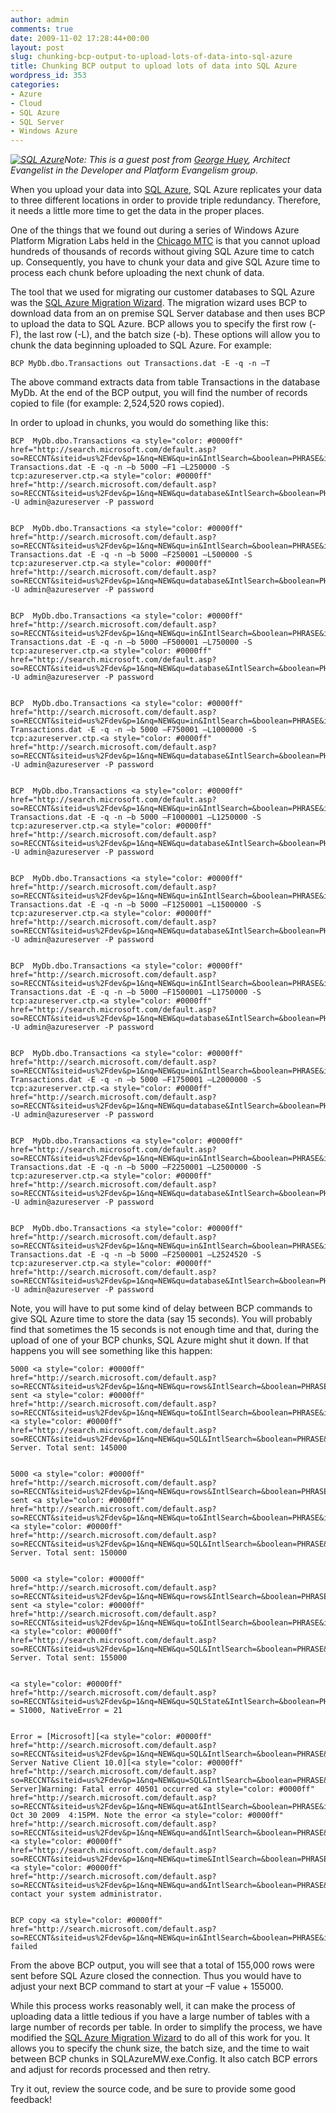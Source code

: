 ```yaml
---
author: admin
comments: true
date: 2009-11-02 17:28:44+00:00
layout: post
slug: chunking-bcp-output-to-upload-lots-of-data-into-sql-azure
title: Chunking BCP output to upload lots of data into SQL Azure
wordpress_id: 353
categories:
- Azure
- Cloud
- SQL Azure
- SQL Server
- Windows Azure
---
```


[_![SQL Azure](https://wadewegner.blob.core.windows.net/wordpress/2009/11/SQLAzure_thumb.png)_](https://wadewegner.blob.core.windows.net/wordpress/2009/11/SQLAzure.png)_Note: This is a guest post from [George Huey](http://www.linkedin.com/pub/george-huey/0/4b0/375), Architect Evangelist in the Developer and Platform Evangelism group._

 

When you upload your data into [SQL Azure](http://www.microsoft.com/windowsazure/sqlazure/), SQL Azure replicates your data to three different locations in order to provide triple redundancy. Therefore, it needs a little more time to get the data in the proper places.

 

One of the things that we found out during a series of Windows Azure Platform Migration Labs held in the [Chicago MTC](http://www.microsoft.com/mtc/locations/Chicago.mspx) is that you cannot upload hundreds of thousands of records without giving SQL Azure time to catch up. Consequently, you have to chunk your data and give SQL Azure time to process each chunk before uploading the next chunk of data.

 

The tool that we used for migrating our customer databases to SQL Azure was the [SQL Azure Migration Wizard](http://sqlazuremw.codeplex.com/). The migration wizard uses BCP to download data from an on premise SQL Server database and then uses BCP to upload the data to SQL Azure. BCP allows you to specify the first row (-F), the last row (-L), and the batch size (-b). These options will allow you to chunk the data beginning uploaded to SQL Azure. For example:

 
    
    BCP MyDb.dbo.Transactions out Transactions.dat -E -q -n –T 





The above command extracts data from table Transactions in the database MyDb. At the end of the BCP output, you will find the number of records copied to file (for example: 2,524,520 rows copied).





In order to upload in chunks, you would do something like this:




    
    BCP  MyDb.dbo.Transactions <a style="color: #0000ff" href="http://search.microsoft.com/default.asp?so=RECCNT&siteid=us%2Fdev&p=1&nq=NEW&qu=in&IntlSearch=&boolean=PHRASE&ig=01&i=09&i=99">in</a>  Transactions.dat -E -q -n –b 5000 –F1 –L250000 -S  tcp:azureserver.ctp.<a style="color: #0000ff" href="http://search.microsoft.com/default.asp?so=RECCNT&siteid=us%2Fdev&p=1&nq=NEW&qu=database&IntlSearch=&boolean=PHRASE&ig=01&i=09&i=99">database</a>.windows.net -U admin@azureserver -P password
    
    
    BCP  MyDb.dbo.Transactions <a style="color: #0000ff" href="http://search.microsoft.com/default.asp?so=RECCNT&siteid=us%2Fdev&p=1&nq=NEW&qu=in&IntlSearch=&boolean=PHRASE&ig=01&i=09&i=99">in</a>  Transactions.dat -E -q -n –b 5000 –F250001 –L500000 -S  tcp:azureserver.ctp.<a style="color: #0000ff" href="http://search.microsoft.com/default.asp?so=RECCNT&siteid=us%2Fdev&p=1&nq=NEW&qu=database&IntlSearch=&boolean=PHRASE&ig=01&i=09&i=99">database</a>.windows.net -U admin@azureserver -P password
    
    
    BCP  MyDb.dbo.Transactions <a style="color: #0000ff" href="http://search.microsoft.com/default.asp?so=RECCNT&siteid=us%2Fdev&p=1&nq=NEW&qu=in&IntlSearch=&boolean=PHRASE&ig=01&i=09&i=99">in</a>  Transactions.dat -E -q -n –b 5000 –F500001 –L750000 -S  tcp:azureserver.ctp.<a style="color: #0000ff" href="http://search.microsoft.com/default.asp?so=RECCNT&siteid=us%2Fdev&p=1&nq=NEW&qu=database&IntlSearch=&boolean=PHRASE&ig=01&i=09&i=99">database</a>.windows.net -U admin@azureserver -P password
    
    
    BCP  MyDb.dbo.Transactions <a style="color: #0000ff" href="http://search.microsoft.com/default.asp?so=RECCNT&siteid=us%2Fdev&p=1&nq=NEW&qu=in&IntlSearch=&boolean=PHRASE&ig=01&i=09&i=99">in</a>  Transactions.dat -E -q -n –b 5000 –F750001 –L1000000 -S  tcp:azureserver.ctp.<a style="color: #0000ff" href="http://search.microsoft.com/default.asp?so=RECCNT&siteid=us%2Fdev&p=1&nq=NEW&qu=database&IntlSearch=&boolean=PHRASE&ig=01&i=09&i=99">database</a>.windows.net -U admin@azureserver -P password
    
    
    BCP  MyDb.dbo.Transactions <a style="color: #0000ff" href="http://search.microsoft.com/default.asp?so=RECCNT&siteid=us%2Fdev&p=1&nq=NEW&qu=in&IntlSearch=&boolean=PHRASE&ig=01&i=09&i=99">in</a>  Transactions.dat -E -q -n –b 5000 –F1000001 –L1250000 -S  tcp:azureserver.ctp.<a style="color: #0000ff" href="http://search.microsoft.com/default.asp?so=RECCNT&siteid=us%2Fdev&p=1&nq=NEW&qu=database&IntlSearch=&boolean=PHRASE&ig=01&i=09&i=99">database</a>.windows.net -U admin@azureserver -P password
    
    
    BCP  MyDb.dbo.Transactions <a style="color: #0000ff" href="http://search.microsoft.com/default.asp?so=RECCNT&siteid=us%2Fdev&p=1&nq=NEW&qu=in&IntlSearch=&boolean=PHRASE&ig=01&i=09&i=99">in</a>  Transactions.dat -E -q -n –b 5000 –F1250001 –L1500000 -S  tcp:azureserver.ctp.<a style="color: #0000ff" href="http://search.microsoft.com/default.asp?so=RECCNT&siteid=us%2Fdev&p=1&nq=NEW&qu=database&IntlSearch=&boolean=PHRASE&ig=01&i=09&i=99">database</a>.windows.net -U admin@azureserver -P password
    
    
    BCP  MyDb.dbo.Transactions <a style="color: #0000ff" href="http://search.microsoft.com/default.asp?so=RECCNT&siteid=us%2Fdev&p=1&nq=NEW&qu=in&IntlSearch=&boolean=PHRASE&ig=01&i=09&i=99">in</a>  Transactions.dat -E -q -n –b 5000 –F1500001 –L1750000 -S  tcp:azureserver.ctp.<a style="color: #0000ff" href="http://search.microsoft.com/default.asp?so=RECCNT&siteid=us%2Fdev&p=1&nq=NEW&qu=database&IntlSearch=&boolean=PHRASE&ig=01&i=09&i=99">database</a>.windows.net -U admin@azureserver -P password
    
    
    BCP  MyDb.dbo.Transactions <a style="color: #0000ff" href="http://search.microsoft.com/default.asp?so=RECCNT&siteid=us%2Fdev&p=1&nq=NEW&qu=in&IntlSearch=&boolean=PHRASE&ig=01&i=09&i=99">in</a>  Transactions.dat -E -q -n –b 5000 –F1750001 –L2000000 -S  tcp:azureserver.ctp.<a style="color: #0000ff" href="http://search.microsoft.com/default.asp?so=RECCNT&siteid=us%2Fdev&p=1&nq=NEW&qu=database&IntlSearch=&boolean=PHRASE&ig=01&i=09&i=99">database</a>.windows.net -U admin@azureserver -P password
    
    
    BCP  MyDb.dbo.Transactions <a style="color: #0000ff" href="http://search.microsoft.com/default.asp?so=RECCNT&siteid=us%2Fdev&p=1&nq=NEW&qu=in&IntlSearch=&boolean=PHRASE&ig=01&i=09&i=99">in</a>  Transactions.dat -E -q -n –b 5000 –F2250001 –L2500000 -S  tcp:azureserver.ctp.<a style="color: #0000ff" href="http://search.microsoft.com/default.asp?so=RECCNT&siteid=us%2Fdev&p=1&nq=NEW&qu=database&IntlSearch=&boolean=PHRASE&ig=01&i=09&i=99">database</a>.windows.net -U admin@azureserver -P password
    
    
    BCP  MyDb.dbo.Transactions <a style="color: #0000ff" href="http://search.microsoft.com/default.asp?so=RECCNT&siteid=us%2Fdev&p=1&nq=NEW&qu=in&IntlSearch=&boolean=PHRASE&ig=01&i=09&i=99">in</a>  Transactions.dat -E -q -n –b 5000 –F2500001 –L2524520 -S  tcp:azureserver.ctp.<a style="color: #0000ff" href="http://search.microsoft.com/default.asp?so=RECCNT&siteid=us%2Fdev&p=1&nq=NEW&qu=database&IntlSearch=&boolean=PHRASE&ig=01&i=09&i=99">database</a>.windows.net -U admin@azureserver -P password
    





Note, you will have to put some kind of delay between BCP commands to give SQL Azure time to store the data (say 15 seconds). You will probably find that sometimes the 15 seconds is not enough time and that, during the upload of one of your BCP chunks, SQL Azure might shut it down. If that happens you will see something like this happen:




    
    5000 <a style="color: #0000ff" href="http://search.microsoft.com/default.asp?so=RECCNT&siteid=us%2Fdev&p=1&nq=NEW&qu=rows&IntlSearch=&boolean=PHRASE&ig=01&i=09&i=99">rows</a> sent <a style="color: #0000ff" href="http://search.microsoft.com/default.asp?so=RECCNT&siteid=us%2Fdev&p=1&nq=NEW&qu=to&IntlSearch=&boolean=PHRASE&ig=01&i=09&i=99">to</a> <a style="color: #0000ff" href="http://search.microsoft.com/default.asp?so=RECCNT&siteid=us%2Fdev&p=1&nq=NEW&qu=SQL&IntlSearch=&boolean=PHRASE&ig=01&i=09&i=99">SQL</a> Server. Total sent: 145000
    
    
    5000 <a style="color: #0000ff" href="http://search.microsoft.com/default.asp?so=RECCNT&siteid=us%2Fdev&p=1&nq=NEW&qu=rows&IntlSearch=&boolean=PHRASE&ig=01&i=09&i=99">rows</a> sent <a style="color: #0000ff" href="http://search.microsoft.com/default.asp?so=RECCNT&siteid=us%2Fdev&p=1&nq=NEW&qu=to&IntlSearch=&boolean=PHRASE&ig=01&i=09&i=99">to</a> <a style="color: #0000ff" href="http://search.microsoft.com/default.asp?so=RECCNT&siteid=us%2Fdev&p=1&nq=NEW&qu=SQL&IntlSearch=&boolean=PHRASE&ig=01&i=09&i=99">SQL</a> Server. Total sent: 150000
    
    
    5000 <a style="color: #0000ff" href="http://search.microsoft.com/default.asp?so=RECCNT&siteid=us%2Fdev&p=1&nq=NEW&qu=rows&IntlSearch=&boolean=PHRASE&ig=01&i=09&i=99">rows</a> sent <a style="color: #0000ff" href="http://search.microsoft.com/default.asp?so=RECCNT&siteid=us%2Fdev&p=1&nq=NEW&qu=to&IntlSearch=&boolean=PHRASE&ig=01&i=09&i=99">to</a> <a style="color: #0000ff" href="http://search.microsoft.com/default.asp?so=RECCNT&siteid=us%2Fdev&p=1&nq=NEW&qu=SQL&IntlSearch=&boolean=PHRASE&ig=01&i=09&i=99">SQL</a> Server. Total sent: 155000
    
    
    <a style="color: #0000ff" href="http://search.microsoft.com/default.asp?so=RECCNT&siteid=us%2Fdev&p=1&nq=NEW&qu=SQLState&IntlSearch=&boolean=PHRASE&ig=01&i=09&i=99">SQLState</a> = S1000, NativeError = 21
    
    
    Error = [Microsoft][<a style="color: #0000ff" href="http://search.microsoft.com/default.asp?so=RECCNT&siteid=us%2Fdev&p=1&nq=NEW&qu=SQL&IntlSearch=&boolean=PHRASE&ig=01&i=09&i=99">SQL</a> Server Native Client 10.0][<a style="color: #0000ff" href="http://search.microsoft.com/default.asp?so=RECCNT&siteid=us%2Fdev&p=1&nq=NEW&qu=SQL&IntlSearch=&boolean=PHRASE&ig=01&i=09&i=99">SQL</a> Server]Warning: Fatal error 40501 occurred <a style="color: #0000ff" href="http://search.microsoft.com/default.asp?so=RECCNT&siteid=us%2Fdev&p=1&nq=NEW&qu=at&IntlSearch=&boolean=PHRASE&ig=01&i=09&i=99">at</a> Oct 30 2009  4:15PM. Note the error <a style="color: #0000ff" href="http://search.microsoft.com/default.asp?so=RECCNT&siteid=us%2Fdev&p=1&nq=NEW&qu=and&IntlSearch=&boolean=PHRASE&ig=01&i=09&i=99">and</a> <a style="color: #0000ff" href="http://search.microsoft.com/default.asp?so=RECCNT&siteid=us%2Fdev&p=1&nq=NEW&qu=time&IntlSearch=&boolean=PHRASE&ig=01&i=09&i=99">time</a>, <a style="color: #0000ff" href="http://search.microsoft.com/default.asp?so=RECCNT&siteid=us%2Fdev&p=1&nq=NEW&qu=and&IntlSearch=&boolean=PHRASE&ig=01&i=09&i=99">and</a> contact your system administrator.
    
    
    BCP copy <a style="color: #0000ff" href="http://search.microsoft.com/default.asp?so=RECCNT&siteid=us%2Fdev&p=1&nq=NEW&qu=in&IntlSearch=&boolean=PHRASE&ig=01&i=09&i=99">in</a> failed 





From the above BCP output, you will see that a total of 155,000 rows were sent before SQL Azure closed the connection. Thus you would have to adjust your next BCP command to start at your –F value + 155000.





While this process works reasonably well, it can make the process of uploading data a little tedious if you have a large number of tables with a large number of records per table. In order to simplify the process, we have modified the [SQL Azure Migration Wizard](http://sqlazuremw.codeplex.com/) to do all of this work for you. It allows you to specify the chunk size, the batch size, and the time to wait between BCP chunks in SQLAzureMW.exe.Config. It also catch BCP errors and adjust for records processed and then retry.





Try it out, review the source code, and be sure to provide some good feedback!
